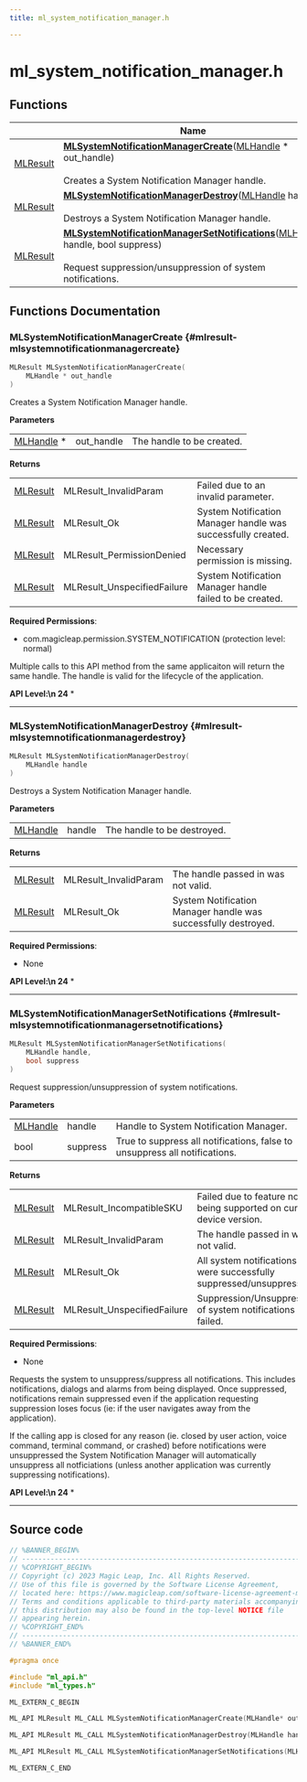 ```yaml
---
title: ml_system_notification_manager.h

---
```


# ml_system_notification_manager.h



## Functions

|                | Name           |
| -------------- | -------------- |
| [MLResult](/api-ref/api/Modules/group___platform/group___platform.md#int32-t-mlresult) | **[MLSystemNotificationManagerCreate](/api-ref/api/Modules/group___notification_manager/group___notification_manager.md#mlresult-mlsystemnotificationmanagercreate)**([MLHandle](/api-ref/api/Modules/group___platform/group___platform.md#uint64-t-mlhandle) * out_handle)<br></br>Creates a System Notification Manager handle.  |
| [MLResult](/api-ref/api/Modules/group___platform/group___platform.md#int32-t-mlresult) | **[MLSystemNotificationManagerDestroy](/api-ref/api/Modules/group___notification_manager/group___notification_manager.md#mlresult-mlsystemnotificationmanagerdestroy)**([MLHandle](/api-ref/api/Modules/group___platform/group___platform.md#uint64-t-mlhandle) handle)<br></br>Destroys a System Notification Manager handle.  |
| [MLResult](/api-ref/api/Modules/group___platform/group___platform.md#int32-t-mlresult) | **[MLSystemNotificationManagerSetNotifications](/api-ref/api/Modules/group___notification_manager/group___notification_manager.md#mlresult-mlsystemnotificationmanagersetnotifications)**([MLHandle](/api-ref/api/Modules/group___platform/group___platform.md#uint64-t-mlhandle) handle, bool suppress)<br></br>Request suppression/unsuppression of system notifications.  |



## Functions Documentation

### MLSystemNotificationManagerCreate {#mlresult-mlsystemnotificationmanagercreate}

```cpp
MLResult MLSystemNotificationManagerCreate(
    MLHandle * out_handle
)
```

Creates a System Notification Manager handle. 

**Parameters**

|  |   |   |
|--|--|--|
| [MLHandle](/api-ref/api/Modules/group___platform/group___platform.md#uint64-t-mlhandle) * |out_handle|The handle to be created.|

**Returns**

|  |   |   |
|--|--|--|
| [MLResult](/api-ref/api/Modules/group___platform/group___platform.md#int32-t-mlresult) |MLResult_InvalidParam|Failed due to an invalid parameter. |
| [MLResult](/api-ref/api/Modules/group___platform/group___platform.md#int32-t-mlresult) |MLResult_Ok|System Notification Manager handle was successfully created. |
| [MLResult](/api-ref/api/Modules/group___platform/group___platform.md#int32-t-mlresult) |MLResult_PermissionDenied|Necessary permission is missing. |
| [MLResult](/api-ref/api/Modules/group___platform/group___platform.md#int32-t-mlresult) |MLResult_UnspecifiedFailure|System Notification Manager handle failed to be created.|
**Required Permissions**:

  * com.magicleap.permission.SYSTEM_NOTIFICATION (protection level: normal) 


Multiple calls to this API method from the same applicaiton will return the same handle. The handle is valid for the lifecycle of the application.




**API Level:\n 24**
  * 




-----------

### MLSystemNotificationManagerDestroy {#mlresult-mlsystemnotificationmanagerdestroy}

```cpp
MLResult MLSystemNotificationManagerDestroy(
    MLHandle handle
)
```

Destroys a System Notification Manager handle. 

**Parameters**

|  |   |   |
|--|--|--|
| [MLHandle](/api-ref/api/Modules/group___platform/group___platform.md#uint64-t-mlhandle) |handle|The handle to be destroyed.|

**Returns**

|  |   |   |
|--|--|--|
| [MLResult](/api-ref/api/Modules/group___platform/group___platform.md#int32-t-mlresult) |MLResult_InvalidParam|The handle passed in was not valid. |
| [MLResult](/api-ref/api/Modules/group___platform/group___platform.md#int32-t-mlresult) |MLResult_Ok|System Notification Manager handle was successfully destroyed.|
**Required Permissions**:

  * None 





**API Level:\n 24**
  * 




-----------

### MLSystemNotificationManagerSetNotifications {#mlresult-mlsystemnotificationmanagersetnotifications}

```cpp
MLResult MLSystemNotificationManagerSetNotifications(
    MLHandle handle,
    bool suppress
)
```

Request suppression/unsuppression of system notifications. 

**Parameters**

|  |   |   |
|--|--|--|
| [MLHandle](/api-ref/api/Modules/group___platform/group___platform.md#uint64-t-mlhandle) |handle|Handle to System Notification Manager. |
| bool |suppress|True to suppress all notifications, false to unsuppress all notifications.|

**Returns**

|  |   |   |
|--|--|--|
| [MLResult](/api-ref/api/Modules/group___platform/group___platform.md#int32-t-mlresult) |MLResult_IncompatibleSKU|Failed due to feature not being supported on current device version. |
| [MLResult](/api-ref/api/Modules/group___platform/group___platform.md#int32-t-mlresult) |MLResult_InvalidParam|The handle passed in was not valid. |
| [MLResult](/api-ref/api/Modules/group___platform/group___platform.md#int32-t-mlresult) |MLResult_Ok|All system notifications were successfully suppressed/unsuppressed. |
| [MLResult](/api-ref/api/Modules/group___platform/group___platform.md#int32-t-mlresult) |MLResult_UnspecifiedFailure|Suppression/Unsuppression of system notifications failed.|
**Required Permissions**:

  * None 


Requests the system to unsuppress/suppress all notifications. This includes notifications, dialogs and alarms from being displayed. Once suppressed, notifications remain suppressed even if the application requesting suppression loses focus (ie: if the user navigates away from the application).

If the calling app is closed for any reason (ie. closed by user action, voice command, terminal command, or crashed) before notifications were unsuppressed the System Notification Manager will automatically unsuppress all notficiations (unless another application was currently suppressing notifications).




**API Level:\n 24**
  * 




-----------



## Source code

```cpp
// %BANNER_BEGIN%
// ---------------------------------------------------------------------
// %COPYRIGHT_BEGIN%
// Copyright (c) 2023 Magic Leap, Inc. All Rights Reserved.
// Use of this file is governed by the Software License Agreement,
// located here: https://www.magicleap.com/software-license-agreement-ml2
// Terms and conditions applicable to third-party materials accompanying
// this distribution may also be found in the top-level NOTICE file
// appearing herein.
// %COPYRIGHT_END%
// ---------------------------------------------------------------------
// %BANNER_END%

#pragma once

#include "ml_api.h"
#include "ml_types.h"

ML_EXTERN_C_BEGIN

ML_API MLResult ML_CALL MLSystemNotificationManagerCreate(MLHandle* out_handle);

ML_API MLResult ML_CALL MLSystemNotificationManagerDestroy(MLHandle handle);

ML_API MLResult ML_CALL MLSystemNotificationManagerSetNotifications(MLHandle handle, bool suppress);

ML_EXTERN_C_END
```



